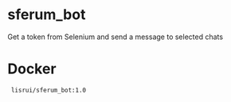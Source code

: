 # sferum_bot
Get a token from Selenium and send a message to selected chats
# Docker
```
 lisrui/sferum_bot:1.0
```
